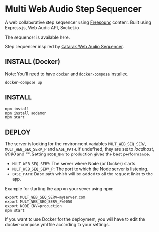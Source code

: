# Multi Web Audio Step Sequencer
A web collaborative step sequencer using [Freesound](https://freesound.org/) content.
Built using Express.js, Web Audio API, Socket.io.

The sequencer is available [here](https://labs.freesound.org/sequencer/).

Step sequencer inspired by [Catarak Web Audio Sequencer](https://github.com/catarak/web-audio-sequencer).


INSTALL (Docker)
-------------------
Note: You'll need to have [`docker`](https://docs.docker.com/install/) and [`docker-compose`](https://docs.docker.com/compose/install/) installed.

```
docker-compose up
```

INSTALL
-------------------

```
npm install
npm install nodemon
npm start
```


DEPLOY
-------------------
The server is looking for the environment variables `MULT_WEB_SEQ_SERV`, `MULT_WEB_SEQ_SERV_P` and `BASE_PATH`. If undefined, they are set to *localhost*, *8080* and *""*.
Setting `NODE_ENV` to production gives the best performance.

- `MULT_WEB_SEQ_SERV`: The server where Node (or Docker) starts.
- `MULT_WEB_SEQ_SERV_P`: The port to which the Node server is listening.
- `BASE_PATH`: Base path which will be added to all the request links to the app.

Example for starting the app on your sever using npm:
```
export MULT_WEB_SEQ_SERV=myserver.com
export MULT_WEB_SEQ_SERV_P=9050
export NODE_ENV=production
npm start
```

If you want to use Docker for the deployment, you will have to edit the docker-compose.yml file according to your settings. 
